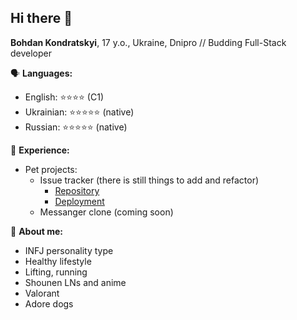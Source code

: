 ## Hi there 👋

**Bohdan Kondratskyi**, 17 y.o., Ukraine, Dnipro //
Budding Full-Stack developer

🗣️ **Languages:**
- English: ⭐⭐⭐⭐ (C1)
- Ukrainian: ⭐⭐⭐⭐⭐ (native)
- Russian: ⭐⭐⭐⭐⭐ (native)

📝 **Experience:**
- Pet projects:
   - Issue tracker (there is still things to add and refactor)
      - [Repository](https://github.com/cementix/issue-tracker)
      - [Deployment](https://issue-tracker-rose-psi.vercel.app/)
   - Messanger clone (coming soon)

🙋 **About me:**
- INFJ personality type
- Healthy lifestyle
- Lifting, running
- Shounen LNs and anime
- Valorant
- Adore dogs
